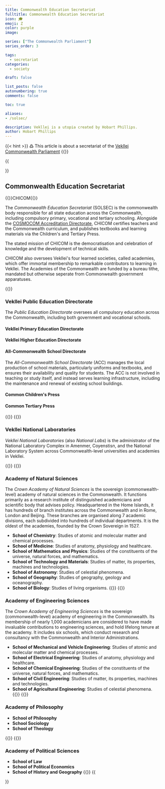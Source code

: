 ```yaml
---
title: Commonwealth Education Secretariat 
fulltitle: Commonwealth Education Secretariat 
icon: 🎓
emoji: Ζ
color: purple
image: 

series: ["The Commonwealth Parliament"]
series_order: 3

tags: 
  - secretariat
categories:
  - society

draft: false

list_posts: false
autonumbering: true
comments: false

toc: true

aliases:
- /solsec/

description: Vekllei is a utopia created by Hobart Phillips.
author: Hobart Phillips
---
```

{{< hint >}}
߷ This article is about a secretariat of the [Vekllei](/utopia/vekllei/) [Commonwealth Parliament](/utopia/society/state/government/commonwealth/)
{{</hint>}}

{{<section>}}
## Commonwealth Education Secretariat 
{{<boxtag teal>}}CHICOM{{</boxtag>}}

The *Commonwealth Education Secretariat* (SOLSEC) is the commonwealth body responsible for all state education across the Commonwealth, including compulsory primary, vocational and tertiary schooling. Alongside the [COSMOCOM Accreditation Directorate](/utopia/society/government/#accreditation-directorate), CHICOM certifies teachers and the Commonwealth curriculum, and publishes textbooks and learning materials via the Children's and Tertiary Press.

The stated mission of CHICOM is the democratisation and celebration of knowledge and the development of technical skills.

CHICOM also oversees Vekllei's four learned societies, called academies, which offer immortal membership to remarkable contributors to learning in Vekllei. The Academies of the Commonwealth are funded by a bureau tithe, mandated but otherwise seperate from Commonwealth government apparatuses.

{{<outline>}}
### Vekllei Public Education Directorate

The *Public Education Directorate* oversees all compulsory education across the Commonwealth, including both government and vocational schools.

#### Vekllei Primary Education Directorate

#### Vekllei Higher Education Directorate

#### All-Commonwealth School Directorate

The *All-Commonwealth School Directorate* (ACC) manages the local production of school materials, particularly uniforms and textbooks, and ensures their availability and quality for students. The ACC is not involved in teaching or study itself, and instead serves learning infrastructure, including the maintenance and renewal of existing school buildings.

#### Common Children's Press

#### Common Tertiary Press

{{</outline>}}
{{<outline>}}
### Vekllei National Laboratories

*Vekllei National Laboratories* (also *National Labs*) is the administrator of the National Laboratory Complex in Amenmer, Coyenstisn, and the National Laboratory System across Commonwealth-level universities and academies in Vekllei.

{{</outline>}}
{{<outline>}}
### Academy of Natural Sciences

The *Crown Academy of Natural Sciences* is the sovereign (commonwealth-level) academy of natural sciences in the Commonwealth. It functions primarily as a research institute of distinguished academicians and scientific body that advises policy. Headquartered in the Home Islands, it has hundreds of branch institutes across the Commonwealth and in Rome, London and Beijing. These branches are organised along 7 academic divisions, each subdivided into hundreds of individual departments. It is the oldest of the academies, founded by the Crown Sovereign in 1527.

* **School of Chemistry**: Studies of atomic and molecular matter and chemical processes.
* **School of Medicine**: Studies of anatomy, physiology and healthcare.
* **School of Mathematics and Physics**: Studies of the constituents of the universe, natural forces, and mathematics.
* **School of Technology and Materials**: Studies of matter, its properties, machines and technologies.
* **School of Astronomy**: Studies of celestial phenomena.
* **School of Geography**: Studies of geography, geology and oceanography. 
* **School of Biology**: Studies of living organisms.
{{</outline>}}
{{<outline>}}
### Academy of Engineering Sciences

The *Crown Academy of Engineering Sciences* is the sovereign (commonwealth-level) academy of engineering in the Commonwealth. Its membership of nearly 1,000 academicians are considered to have made invaluable contributions to engineering sciences, and hold lifelong tenure at the academy. It includes six schools, which conduct research and consultancy with the Commonwealth and Interior Administrations.

* **School of Mechanical and Vehicle Engineering**: Studies of atomic and molecular matter and chemical processes.
* **School of Electrical Engineering**: Studies of anatomy, physiology and healthcare.
* **School of Chemical Engineering**: Studies of the constituents of the universe, natural forces, and mathematics.
* **School of Civil Engineering**: Studies of matter, its properties, machines and technologies.
* **School of Agricultural Engineering**: Studies of celestial phenomena.
{{</outline>}}
{{<outline>}}
### Academy of Philosophy

* **School of Philosophy**
* **School Sociology**
* **School of Theology**

{{</outline>}}
{{<outline>}}
### Academy of Political Sciences

* **School of Law**
* **School of Political Economics**
* **School of History and Geography**
{{</outline>}}
{{</section>}}
